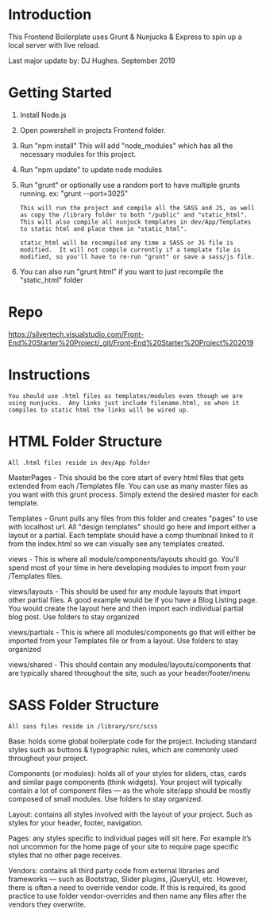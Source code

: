 # Introduction 
This Frontend Boilerplate uses Grunt & Nunjucks & Express to spin up a local server with live reload.  

Last major update by:  DJ Hughes.  September 2019

# Getting Started
1.  Install Node.js
2.  Open powershell in projects Frontend folder.
3.  Run "npm install"
	This will add "node_modules" which has all the necessary modules for this project.
4.  Run "npm update" to update node modules
4.  Run "grunt" or optionally use a random port to have multiple grunts running.  ex:  "grunt --port=3025"

		This will run the project and compile all the SASS and JS, as well as copy the /library folder to both "/public" and "static_html".  This will also compile all nunjuck templates in dev/App/Templates to static html and place them in "static_html".

		static_html will be recompiled any time a SASS or JS file is modified.  It will not compile currently if a template file is modified, so you'll have to re-run "grunt" or save a sass/js file.
5.  You can also run "grunt html" if you want to just recompile the "static_html" folder 

# Repo
https://silvertech.visualstudio.com/Front-End%20Starter%20Project/_git/Front-End%20Starter%20Project%202019

# Instructions

	You should use .html files as templates/modules even though we are using nunjucks.  Any links just include filename.html, so when it compiles to static html the links will be wired up.

# HTML Folder Structure

	All .html files reside in dev/App folder

MasterPages - This should be the core start of every html files that gets extended from each /Templates file.  You can use as many master files as you want with this grunt process.  Simply extend the desired master for each template.

Templates - Grunt pulls any files from this folder and creates "pages" to use with localhost url.  All "design templates" should go here and import either a layout or a partial.  Each template should have a comp thumbnail linked to it from the index.html so we can visually see any templates created.

views - This is where all module/components/layouts should go.  You'll spend most of your time in here developing modules to import from your /Templates files.

  views/layouts - This should be used for any module layouts that import other partial files.  A good example would be if you have a Blog Listing page.  You would create the layout here and then import each individual partial blog post.  Use folders to stay organized

  views/partials - This is where all modules/components go that will either be imported from your Templates file or from a layout.  Use folders to stay organized

  views/shared - This should contain any modules/layouts/components that are typically shared throughout the site, such as your header/footer/menu


# SASS Folder Structure
	
	All sass files reside in /library/src/scss

Base: holds some global boilerplate code for the project. Including standard styles such as buttons & typographic rules, which are commonly used throughout your project.

Components (or modules): holds all of your styles for sliders, ctas, cards and similar page components (think widgets). Your project will typically contain a lot of component files — as the whole site/app should be mostly composed of small modules.  Use folders to stay organized.

Layout: contains all styles involved with the layout of your project. Such as styles for your header, footer, navigation.

Pages: any styles specific to individual pages will sit here. For example it’s not uncommon for the home page of your site to require page specific styles that no other page receives.

Vendors: contains all third party code from external libraries and frameworks — such as Bootstrap, Slider plugins, jQueryUI, etc. However, there is often a need to override vendor code. If this is required, its good practice to use folder vendor-overrides and then name any files after the vendors they overwrite. 